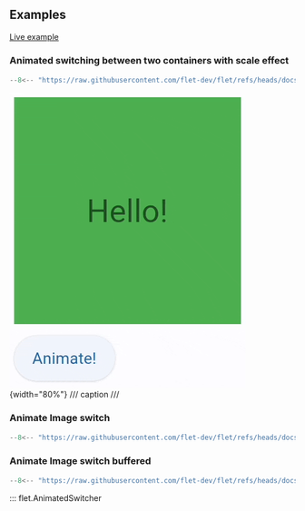 ## Examples

[Live example](https://flet-controls-gallery.fly.dev/animations/animated_switcher)

### Animated switching between two containers with scale effect

```python
--8<-- "https://raw.githubusercontent.com/flet-dev/flet/refs/heads/docs/sdk/python/examples/controls/animated-switcher/scale-effect.py"
```

![scale-effect](https://raw.githubusercontent.com/flet-dev/flet/docs/sdk/python/examples/controls/animated-switcher/media/scale-effect.gif){width="80%"}
/// caption
///

### Animate Image switch

```python
--8<-- "https://raw.githubusercontent.com/flet-dev/flet/refs/heads/docs/sdk/python/examples/controls/animated-switcher/image-switch.py"
```

### Animate Image switch buffered

```python
--8<-- "https://raw.githubusercontent.com/flet-dev/flet/refs/heads/docs/sdk/python/examples/controls/animated-switcher/image-switch-buffered.py"
```

::: flet.AnimatedSwitcher
